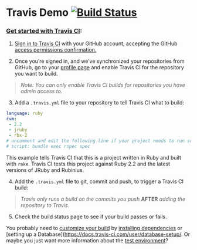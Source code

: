 # Travis Demo [![Build Status](https://travis-ci.org/deepakmahakale/travis-demo.svg?branch=master)](https://travis-ci.org/deepakmahakale/travis-demo)

### [Get started with Travis CI](https://docs.travis-ci.com/user/getting-started/):

1. [Sign in to Travis CI](https://travis-ci.org/auth) with your GitHub account, accepting the GitHub [access permissions confirmation.](https://docs.travis-ci.com/user/github-oauth-scopes)

2. Once you’re signed in, and we’ve synchronized your repositories from GitHub, go to your [profile page](https://travis-ci.org/profile) and enable Travis CI for the repository you want to build.

  > _Note: You can only enable Travis CI builds for repositories you have admin access to._

3. Add a `.travis.yml` file to your repository to tell Travis CI what to build:

  ```yml
  language: ruby
  rvm:
   - 2.2
   - jruby
   - rbx-2
  # uncomment and edit the following line if your project needs to run something other than `rake`:
  # script: bundle exec rspec spec
  ```
  This example tells Travis CI that this is a project written in Ruby and built with `rake`. Travis CI tests this project against Ruby 2.2 and the latest versions of JRuby and Rubinius.

4. Add the `.travis.yml` file to git, commit and push, to trigger a Travis CI build:

  > _Travis only runs a build on the commits you push_ **AFTER** _adding the repository to Travis._

5. Check the build status page to see if your build passes or fails.

You probably need to [customize your build](https://docs.travis-ci.com/user/customizing-the-build) by [installing dependencies](https://docs.travis-ci.com/user/installing-dependencies) or [setting up a Database](https://docs.travis-ci.com/user/database-setup/. Or maybe you just want more information about the [test environment](https://docs.travis-ci.com/user/ci-environment/)?


